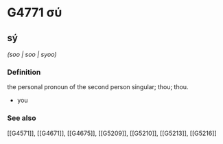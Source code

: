 # G4771 σύ

## sý

_(soo | soo | syoo)_

### Definition

the personal pronoun of the second person singular; thou; thou.

- you

### See also

[[G4571]], [[G4671]], [[G4675]], [[G5209]], [[G5210]], [[G5213]], [[G5216]]


